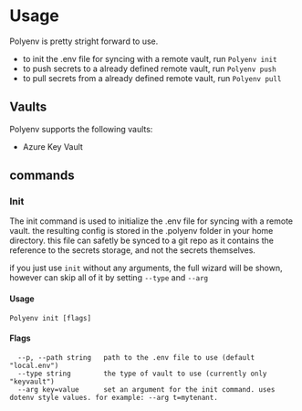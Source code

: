 # Usage

Polyenv is pretty stright forward to use.

* to init the .env file for syncing with a remote vault, run `Polyenv init`
* to push secrets to a already defined remote vault, run `Polyenv push`
* to pull secrets from a already defined remote vault, run `Polyenv pull`


## Vaults

Polyenv supports the following vaults:

* Azure Key Vault

## commands

### Init
The init command is used to initialize the .env file for syncing with a remote vault.
the resulting config is stored in the .polyenv folder in your home directory.
this file can safetly be synced to a git repo as it contains the reference to the secrets storage, and not the secrets themselves.

if you just use `init` without any arguments, the full wizard will be shown, however can skip all of it by setting `--type` and `--arg`
#### Usage
```
Polyenv init [flags]
```

#### Flags
```
  --p, --path string   path to the .env file to use (default "local.env")
  --type string        the type of vault to use (currently only "keyvault")
  --arg key=value      set an argument for the init command. uses dotenv style values. for example: --arg t=mytenant.
```
